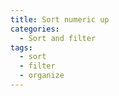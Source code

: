 ```yaml
---
title: Sort numeric up
categories:
  - Sort and filter
tags:
  - sort
  - filter
  - organize
---
```

